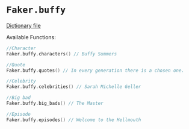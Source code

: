 # `Faker.buffy`

[Dictionary file](../src/main/resources/locales/en/buffy.yml)

Available Functions:  
```kotlin
//Character
Faker.buffy.characters() // Buffy Summers

//Quote
Faker.buffy.quotes() // In every generation there is a chosen one.

//Celebrity
Faker.buffy.celebrities() // Sarah Michelle Geller

//Big bad
Faker.buffy.big_bads() // The Master

//Episode
Faker.buffy.episodes() // Welcome to the Hellmouth
```
